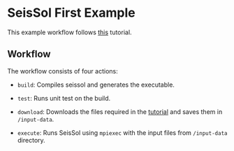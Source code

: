 # SeisSol First Example

This example workflow follows [this](https://seissol.readthedocs.io/en/latest/a-first-example.html#a-first-example) tutorial.


## Workflow

The workflow consists of four actions:
  
  * `build`: Compiles seissol and generates the executable. 

  * `test`: Runs unit test on the build.
  
  * `download`: Downloads the files required in the [tutorial](https://seissol.readthedocs.io/en/latest/a-first-example.html#a-first-example) and saves them in `/input-data`.
  
  * `execute`: Runs SeisSol using `mpiexec` with the input files from `/input-data` directory.
